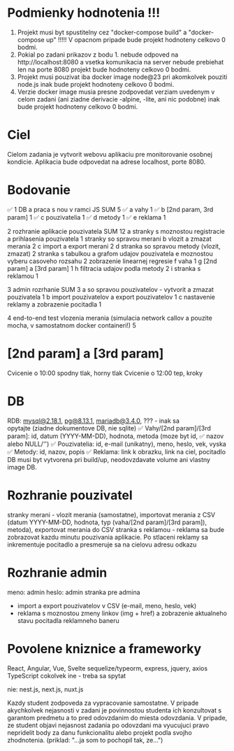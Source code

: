 # Podmienky hodnotenia !!!
1. Projekt musi byt spustitelny cez "docker-compose build" a "docker-compose up" !!!!! V opacnom pripade bude projekt hodnoteny celkovo 0 bodmi.
2. Pokial po zadani prikazov z bodu 1. nebude odpoved na http://localhost:8080 a vsetka komunikacia na server nebude prebiehat len na porte 8080 projekt bude hodnoteny celkovo 0 bodmi.
3. Projekt musi pouzivat iba docker image node@23 pri akomkolvek pouziti node.js inak bude projekt hodnoteny celkovo 0 bodmi.
4. Verzie docker image musia presne zodpovedat verziam uvedenym v celom zadani (ani ziadne derivacie -alpine, -lite, ani nic podobne) inak bude projekt hodnoteny celkovo 0 bodmi.

# Ciel
Cielom zadania je vytvorit webovu aplikaciu pre monitorovanie osobnej kondicie. Aplikacia bude odpovedat na adrese localhost, porte 8080.

# Bodovanie
✅ 1    DB a praca s nou v ramci JS SUM 5
✅ a       vahy                         1
✅ b       [2nd param, 3rd param]       1
✅ c       pouzivatelia                 1
✅ d       metody                       1
✅ e       reklama                      1

2    rozhranie aplikacie pouzivatela                                           SUM 12
a       stranky s moznostou registracie a prihlasenia pouzivatela                   1
        stranky so spravou merani
b         vlozit a zmazat merania                                                   2
c         import a export merani                                                    2
d       stranka so spravou metody (vlozit, zmazat)                                  2
        stranka s tabulkou a grafom udajov pouzivatela
e         moznostou vyberu casoveho rozsahu                                         2
          zobrazenie linearnej regresie
f           vaha                                                                    1
g           [2nd param] a [3rd param]                                               1
h         filtracia udajov podla metody                                             2
i       stranka s reklamou                                                          1

3    admin rozrhanie                                        SUM 3
a       so spravou pouzivatelov - vytvorit a zmazat pouzivatela 1
b       import pouzivatelov a export pouzivatelov               1
c       nastavenie reklamy a zobrazenie pocitadla               1

4    end-to-end test vlozenia merania (simulacia network callov a pouzite mocha, v samostatnom docker containeri!) 5

# [2nd param] a [3rd param]
Cvicenie o 10:00 spodny tlak, horny tlak
Cvicenie o 12:00 tep, kroky

# DB
RDB: mysql@2.18.1, pg@8.13.1, mariadb@3.4.0, ??? - inak sa opytajte (ziadne dokumentove DB, nie sqlite)
✅ Vahy/[2nd param]/[3rd param]: id, datum (YYYY-MM-DD), hodnota, metoda (moze byt id, ✅ nazov alebo NULL/'')
✅ Pouzivatelia: id, e-mail (unikatny), meno, heslo, vek, vyska
✅ Metody: id, nazov, popis
✅ Reklama: link k obrazku, link na ciel, pocitadlo
DB musi byt vytvorena pri build/up, neodovzdavate volume ani vlastny image DB.

# Rozhranie pouzivatel
stranky merani - vlozit merania (samostatne), importovat merania z CSV (datum YYYY-MM-DD, hodnota, typ (vaha/[2nd param]/[3rd param]), metoda), exportovat merania do CSV
stranka s reklamou - reklama sa bude zobrazovat kazdu minutu pouzivania aplikacie. Po stlaceni reklamy sa inkrementuje pocitadlo a presmeruje sa na cielovu adresu odkazu

# Rozhranie admin
meno: admin
heslo: admin
stranka pre admina
  - import a export pouzivatelov v CSV (e-mail, meno, heslo, vek)
  - reklama s moznostou zmeny linkov (img + href) a zobrazenie aktualneho stavu pocitadla reklamneho baneru

# Povolene kniznice a frameworky
React, Angular, Vue, Svelte
sequelize/typeorm, express, jquery, axios
TypeScript
cokolvek ine - treba sa spytat

nie: nest.js, next.js, nuxt.js

Kazdy student zodpoveda za vypracovanie samostatne. V pripade akychkolvek nejasnosti v zadani je povinnostou studenta ich konzultovat s garantom predmetu a to pred odovzdanim do miesta odovzdania. V pripade, ze student objavi nejasnost zadania po odovzdani ma vyucujuci pravo nepridelit body za danu funkcionalitu alebo projekt podla svojho zhodnotenia. (priklad: "...ja som to pochopil tak, ze...")


